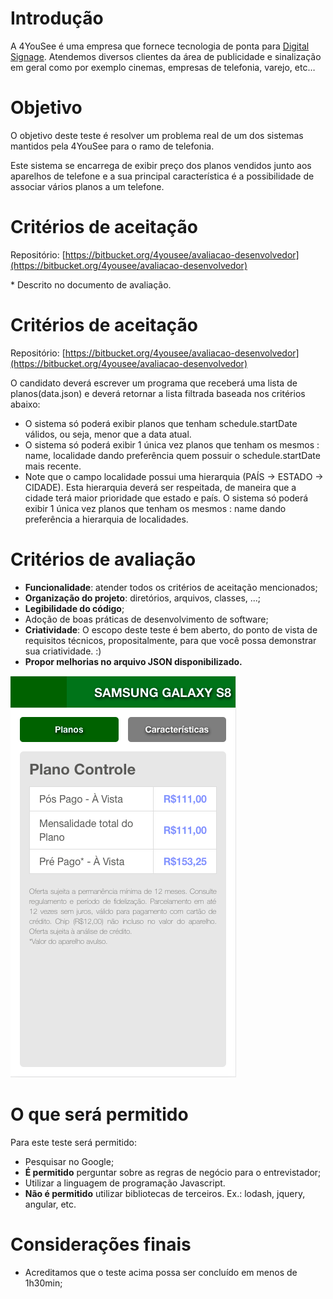 
# Introdução

A 4YouSee é uma empresa que fornece tecnologia de ponta para [Digital Signage](https://www.4yousee.com.br/digital-signage/). Atendemos diversos clientes da área de publicidade e sinalização em geral como por exemplo cinemas, empresas de telefonia, varejo, etc…


# Objetivo

O objetivo deste teste é resolver um problema real de um dos sistemas mantidos pela 4YouSee para o ramo de telefonia.

Este sistema se encarrega de exibir preço dos planos vendidos junto aos aparelhos de telefone e a sua principal característica é a possibilidade de associar vários planos a um telefone.


# Critérios de aceitação

Repositório: [https://bitbucket.org/4yousee/avaliacao-desenvolvedor](https://bitbucket.org/4yousee/avaliacao-desenvolvedor)

\* Descrito no documento de avaliação.


# Critérios de aceitação
Repositório: [https://bitbucket.org/4yousee/avaliacao-desenvolvedor](https://bitbucket.org/4yousee/avaliacao-desenvolvedor)

O candidato deverá escrever um programa que receberá uma lista de planos(data.json) e deverá retornar a lista filtrada baseada nos critérios abaixo:

- O sistema só poderá exibir planos que tenham schedule.startDate válidos, ou seja, menor que a data atual.
- O sistema só poderá exibir 1 única vez planos que tenham os mesmos : name, localidade dando preferência quem possuir o schedule.startDate mais recente.
- Note que o campo localidade possui uma hierarquia (PAÍS -> ESTADO -> CIDADE). Esta hierarquia deverá ser respeitada, de maneira que a cidade terá maior prioridade que estado e  país. O sistema só poderá exibir 1 única vez planos que tenham os mesmos : name  dando preferência a hierarquia de localidades.


# Critérios de avaliação



*   **Funcionalidade**: atender todos os critérios de aceitação mencionados;
*   **Organização do projeto**: diretórios, arquivos, classes, ...;
*   **Legibilidade do código**;
*   Adoção de boas práticas de desenvolvimento de software;
*   **Criatividade**: O escopo deste teste é bem aberto, do ponto de vista de requisitos técnicos, propositalmente, para que você possa demonstrar sua criatividade. :)
*   **Propor melhorias  no arquivo JSON disponibilizado.**


![imagem](img.png "imagem")



# O que será permitido

Para este teste será permitido:



*   Pesquisar no Google;
*   **É permitido** perguntar sobre as regras de negócio para o entrevistador;
*   Utilizar a linguagem de programação Javascript.
*   **Não é permitido** utilizar bibliotecas de terceiros. Ex.: lodash, jquery, angular, etc.


# Considerações finais



*   Acreditamos que o teste acima possa ser concluído em menos de 1h30min;